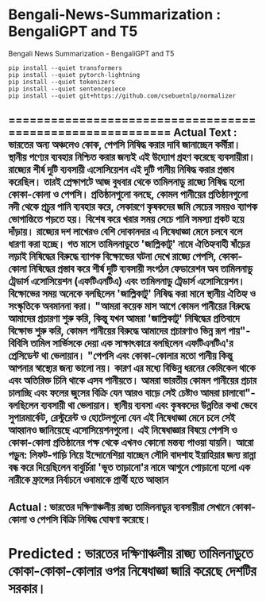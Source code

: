 # Bengali-News-Summarization : BengaliGPT and T5
Bengali News Summarization - BengaliGPT and T5


```
pip install --quiet transformers
pip install --quiet pytorch-lightning
pip install --quiet tokenizers
pip install --quiet sentencepiece
pip install --quiet git+https://github.com/csebuetnlp/normalizer
```


==========================================================
Actual Text : ভারতের অন্য অঞ্চলেও কোক, পেপসি নিষিদ্ধ করার দাবি জানাচ্ছেন কর্মীরা। স্থানীয় পণ্যের ব্যবহার নিশ্চিত করার জন্যই এই উদ্যোগ গ্রহণ করেছে ব্যবসায়ীরা। রাজ্যের শীর্ষ দুটি ব্যবসায়ী এসোসিয়েশন এই দুটি পানীয় নিষিদ্ধ করার প্রস্তাব করেছিল। তারই প্রেক্ষাপটে আজ বুধবার থেকে তামিলনাডু রাজ্যে নিষিদ্ধ হলো কোকা-কোলা ও পেপসি। প্রতিষ্ঠানগুলো বলছে, কোমল পানীয়ের প্রতিষ্ঠানগুলো নদী থেকে প্রচুর পানি ব্যবহার করে, সেকারণে কৃষকদের জমি সেচের সময়ও ব্যাপক ভোগান্তিতে পড়তে হয়। বিশেষ করে খরার সময় সেচে পানি সমস্যা প্রকট হয়ে দাঁড়ায়। রাজ্যের দশ লাখেরও বেশি দোকানদার এ নিষেধাজ্ঞা মেনে চলবে বলে ধারণা করা হচ্ছে। গত মাসে তামিলনাডুতে 'জাল্লিকাটু' নামে ঐতিহ্যবাহী ষাঁড়ের লড়াই নিষিদ্ধের বিরুদ্ধে ব্যাপক বিক্ষোভের ঘটনা দেখে রাজ্যে পেপসি, কোকা-কোলা নিষিদ্ধের প্রস্তাব করে শীর্ষ দুটি ব্যবসায়ী সংগঠন ফেডারেশন অব তামিলনাডু ট্রেডার্স এসোসিয়েশন (এফটিএনটিএ) এবং তামিলনাডু ট্রেডার্স এসোসিয়েশন। বিক্ষোভের সময় অনেকে বলছিলেন 'জাল্লিকাটু' নিষিদ্ধ করা মানে স্থানীয় ঐতিহ্য ও সংস্কৃতিকে অবমাননা করা। "আমরা কয়েক মাস আগে কোমল পানীয়ের বিরুদ্ধে আমাদের প্রচারণা শুরু করি, কিন্তু যখন আমরা 'জাল্লিকাটু' নিষিদ্ধের প্রতিবাদে বিক্ষোভ শুরু করি, কোমল পানীয়ের বিরুদ্ধে আমাদের প্রচারণাও ভিন্ন রূপ পায়"- বিবিসি তামিল সার্ভিসকে দেয়া এক সাক্ষাৎকারে বলছিলেন এফটিএনটিএ'র প্রেসিডেন্ট থা ভেলায়ান। "পেপসি এবং কোকা-কোলার মতো পানীয় কিন্তু আপনার স্বাস্থ্যের জন্য ভালো নয়। কারণ এর মধ্যে বিভিন্ন ধরনের কেমিকেল থাকে এবং অতিরিক্ত চিনি থাকে এসব পানীয়তে। আমরা ভারতীয় কোমল পানীয়ের প্রচার চালাচ্ছি এবং ফলের জুসের বিক্রি যেন আরও বাড়ে সেই চেষ্টাও আমরা চালাবো"-বলছিলেন ব্যবসায়ী থা ভেলায়ান। স্থানীয় ব্যবসা এবং কৃষকদের উন্নতির কথা ভেবে সুপারমার্কেট, রেস্টুরেন্ট ও হোটেলগুলো যেন এই নিষেধাজ্ঞা মেনে চলে সেই আহ্বানও জানিয়েছে এসোসিয়েশনগুলো। এই নিষেধাজ্ঞার বিষয়ে পেপসি ও কোকা-কোলা প্রতিষ্ঠানের পক্ষ থেকে এখনও কোনো মন্তব্য পাওয়া যায়নি। আরো পড়ুন: লিফট-গাড়ি নিয়ে ইন্দোনেশিয়া যাচ্ছেন সৌদি বাদশাহ ইয়াহিয়ার জন্য রান্না বন্ধ করে দিয়েছিলেন বাবুর্চিরা 'ভূত তাড়ানো'র নামে আগুনে পোড়ানো হলো এক নারীকে ফ্রান্সের নির্বাচনে ওবামাকে প্রার্থী হতে আহ্বান
----------------------------------------------------------
Actual : ভারতের দক্ষিণাঞ্চলীয় রাজ্য তামিলনাডুর ব্যবসায়ীরা সেখানে কোকা-কোলা ও পেপসি বিক্রি নিষিদ্ধ ঘোষণা করেছে।
----------------------------------------------------------
Predicted : ভারতের দক্ষিণাঞ্চলীয় রাজ্য তামিলনাড়ুতে কোকা-কোকা-কোলার ওপর নিষেধাজ্ঞা জারি করেছে দেশটির সরকার।
==========================================================

